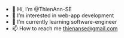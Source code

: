 - 👋 Hi, I’m @ThienAnn-SE
- 👀 I’m interested in web-app development
- 🌱 I’m currently learning software-engineer
- 📫 How to reach me thienanse@gmail.com

<!---
ThienAnn-SE/ThienAnn-SE is a ✨ special ✨ repository because its `README.md` (this file) appears on your GitHub profile.
You can click the Preview link to take a look at your changes.
--->
